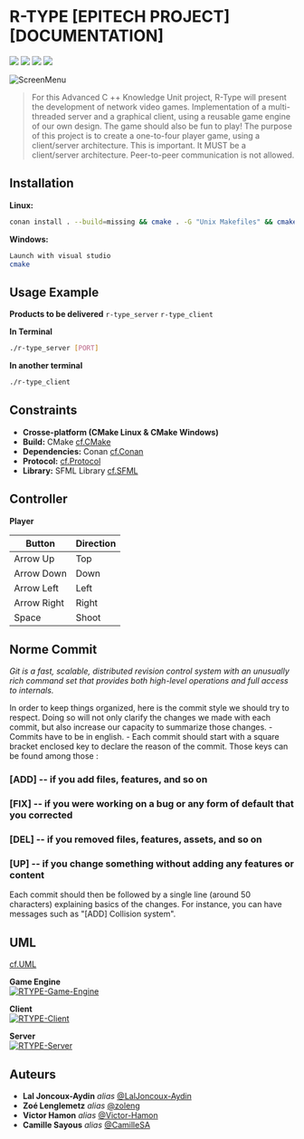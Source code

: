 # R-TYPE [EPITECH PROJECT] [DOCUMENTATION]

<a href="https://img.shields.io/badge/MADE%20WITH-SFML-brightgreen" alt="SFML">
        <img src="https://img.shields.io/badge/MADE%20WITH-SFML-brightgreen" /></a>
<a href="https://img.shields.io/badge/MADE%20WITH-C%2B%2B-ff69b4" alt="C++">
        <img src="https://img.shields.io/badge/MADE%20WITH-C%2B%2B-ff69b4" /></a>
<a href="https://img.shields.io/badge/MADE%20WITH-CONAN-blueviolet" alt="Conan">
        <img src="https://img.shields.io/badge/MADE%20WITH-CONAN-blueviolet" /></a>
<a href="https://img.shields.io/badge/MADE%20WITH-CMAKE-red" alt="Cmake">
        <img src="https://img.shields.io/badge/MADE%20WITH-CMAKE-red" /></a>
	
![ScreenMenu](https://github.com/EpitechIT2020/B-CPP-501-PAR-5-1-rtype-lal.joncoux-aydin/blob/master/Screens/Menu_r_type.png)

> For this Advanced C ++ Knowledge Unit project, R-Type will present the development of network video games. Implementation of a multi-threaded server and a graphical client, using a reusable game engine of our own design. The game should also be fun to play! The purpose of this project is to create a one-to-four player game, using a client/server architecture. This is important. It MUST be a client/server architecture. Peer-to-peer communication is not allowed.

## Installation

**Linux:**

```sh
conan install . --build=missing && cmake . -G "Unix Makefiles" && cmake --build .
```

**Windows:**

```sh
Launch with visual studio
cmake
```

## Usage Example

**Products to be delivered**
`r-type_server` `r-type_client`

**In Terminal**

```sh
./r-type_server [PORT]
```

**In another terminal**

```sh
./r-type_client
```

## Constraints

* **Crosse-platform (CMake Linux & CMake Windows)**
* **Build:**
CMake [cf.CMake](https://github.com/EpitechIT2020/B-CPP-500-PAR-5-1-babel-lal.joncoux-aydin/wiki/CMake-page)
* **Dependencies:**
Conan [cf.Conan](https://github.com/EpitechIT2020/B-CPP-500-PAR-5-1-babel-lal.joncoux-aydin/wiki/Conan-page)
* **Protocol:**
[cf.Protocol](https://docs.google.com/document/d/1WeyYqK_QE0NCwvK-uL8AysZ3JGsEQNvESVlmBz_kMpU/edit)
* **Library:**
SFML Library [cf.SFML](https://github.com/SFML/SFML)

## Controller

**Player**

 Button        | Direction
 --------------|-------------
 Arrow Up      | Top
 Arrow Down    | Down
 Arrow Left    | Left
 Arrow Right   | Right
 Space         | Shoot

## Norme Commit

_Git is a fast, scalable, distributed revision control system with an unusually rich command set that provides both high-level operations and full access to internals._

In order to keep things organized, here is the commit style we should try to respect. Doing so will not only clarify the changes we made with each commit, but also increase our capacity to summarize those changes.
	- Commits have to be in english.
	- Each commit should start with a square bracket enclosed key to declare the reason of the commit. Those keys can be found among those :
  ### [ADD] -- if you add files, features, and so on
  ### [FIX] -- if you were working on a bug or any form of default that you corrected 
  ### [DEL] -- if you removed files, features, assets, and so on
  ### [UP] -- if you change something without adding any features or content

  
Each commit should then be followed by a single line (around 50 characters) explaining basics of the changes. For instance, you can have messages such as "[ADD] Collision system".

## UML
[cf.UML](https://lucid.app/lucidchart/0f8d573e-bad0-4fbb-9fe9-4b4b560e6606/edit?shared=true&page=0_0#?folder_id=home&browser=icon)

**Game Engine**\
<a href="https://ibb.co/khTqR6X"><img src="https://i.ibb.co/zSgPyHZ/RTYPE-Game-Engine.png" alt="RTYPE-Game-Engine" border="0"></a>

**Client**\
<a href="https://ibb.co/9vpkgM1"><img src="https://i.ibb.co/RSgkb5s/RTYPE-Client.png" alt="RTYPE-Client" border="0"></a>

**Server**\
<a href="https://ibb.co/ykrQxJV"><img src="https://i.ibb.co/KsJr8Hm/RTYPE-Server.png" alt="RTYPE-Server" border="0"></a>

## Auteurs

* **Lal Joncoux-Aydin** _alias_ [@LalJoncoux-Aydin](https://github.com/LalJoncoux-Aydin)
* **Zoé Lenglemetz** _alias_ [@zoleng](https://github.com/zoleng)
* **Victor Hamon** _alias_ [@Victor-Hamon](https://github.com/Victor-Hamon)
* **Camille Sayous** _alias_ [@CamilleSA](https://github.com/CamilleSA)

